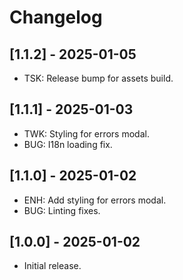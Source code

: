# Changelog

## [1.1.2] - 2025-01-05
* TSK: Release bump for assets build.

## [1.1.1] - 2025-01-03
* TWK: Styling for errors modal.
* BUG: I18n loading fix.

## [1.1.0] - 2025-01-02
* ENH: Add styling for errors modal.
* BUG: Linting fixes.

## [1.0.0] - 2025-01-02
* Initial release.